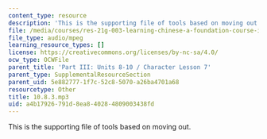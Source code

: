 ```yaml
---
content_type: resource
description: 'This is the supporting file of tools based on moving out. '
file: /media/courses/res-21g-003-learning-chinese-a-foundation-course-in-mandarin-spring-2011/a4b17926791d8ea840284809003438fd_10.8.3.mp3
file_type: audio/mpeg
learning_resource_types: []
license: https://creativecommons.org/licenses/by-nc-sa/4.0/
ocw_type: OCWFile
parent_title: 'Part III: Units 8-10 / Character Lesson 7'
parent_type: SupplementalResourceSection
parent_uid: 5e882777-1f7c-52c8-5070-a26ba4701a68
resourcetype: Other
title: 10.8.3.mp3
uid: a4b17926-791d-8ea8-4028-4809003438fd
---
```

This is the supporting file of tools based on moving out. 